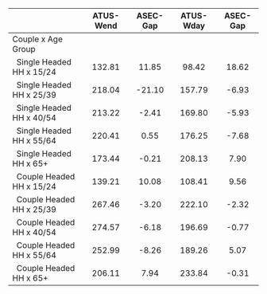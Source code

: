 
|                      |    ATUS-Wend |     ASEC-Gap |    ATUS-Wday |     ASEC-Gap |
| -------------------- | :----------: | :----------: | :----------: | :----------: |
| Couple x Age Group   |              |              |              |              |
| &nbsp;&nbsp;Single Headed HH x 15/24 |       132.81 |        11.85 |        98.42 |        18.62 |
| &nbsp;&nbsp;Single Headed HH x 25/39 |       218.04 |       -21.10 |       157.79 |        -6.93 |
| &nbsp;&nbsp;Single Headed HH x 40/54 |       213.22 |        -2.41 |       169.80 |        -5.93 |
| &nbsp;&nbsp;Single Headed HH x 55/64 |       220.41 |         0.55 |       176.25 |        -7.68 |
| &nbsp;&nbsp;Single Headed HH x 65+ |       173.44 |        -0.21 |       208.13 |         7.90 |
| &nbsp;&nbsp;Couple Headed HH x 15/24 |       139.21 |        10.08 |       108.41 |         9.56 |
| &nbsp;&nbsp;Couple Headed HH x 25/39 |       267.46 |        -3.20 |       222.10 |        -2.32 |
| &nbsp;&nbsp;Couple Headed HH x 40/54 |       274.57 |        -6.18 |       196.69 |        -0.77 |
| &nbsp;&nbsp;Couple Headed HH x 55/64 |       252.99 |        -8.26 |       189.26 |         5.07 |
| &nbsp;&nbsp;Couple Headed HH x 65+ |       206.11 |         7.94 |       233.84 |        -0.31 |

